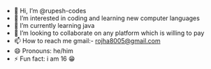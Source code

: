 - 👋 Hi, I’m @rupesh-codes
- 👀 I’m interested in coding and learning new computer languages 
- 🌱 I’m currently learning java 
- 💞️ I’m looking to collaborate on any platform which is willing to pay
- 📫 How to reach me gmail:- rojha8005@gmail.com
- 😄 Pronouns: he/him
- ⚡ Fun fact: i am 16 😁

<!---
rupesh-codes/rupesh-codes is a ✨ special ✨ repository because its `README.md` (this file) appears on your GitHub profile.
You can click the Preview link to take a look at your changes.
--->
